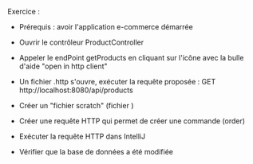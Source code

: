 
Exercice :

- Prérequis : avoir l'application e-commerce démarrée
- Ouvrir le contrôleur ProductController
- Appeler le endPoint getProducts en cliquant sur l'icône avec la bulle d'aide "open in http client"
- Un fichier .http s'ouvre, exécuter la requête proposée : GET http://localhost:8080/api/products

- Créer un "fichier scratch" (fichier )
- Créer une requête HTTP qui permet de créer une commande (order)
- Exécuter la requête HTTP dans IntelliJ
- Vérifier que la base de données a été modifiée
